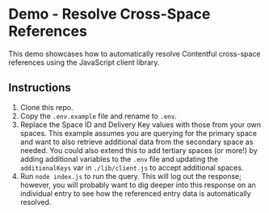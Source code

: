 # Demo - Resolve Cross-Space References

This demo showcases how to automatically resolve Contentful cross-space references using the JavaScript client library.

## Instructions

1. Clone this repo.
2. Copy the `.env.example` file and rename to `.env`.
3. Replace the Space ID and Delivery Key values with those from your own spaces. This example assumes you are querying for the primary space and want to also retrieve additional data from the secondary space as needed. You could also extend this to add tertiary spaces (or more!) by adding additional variables to the `.env` file and updating the `additionalKeys` var in `./lib/client.js` to accept additional spaces.
4. Run `node index.js` to run the query. This will log out the response; however, you will probably want to dig deeper into this response on an individual entry to see how the referenced entry data is automatically resolved.
